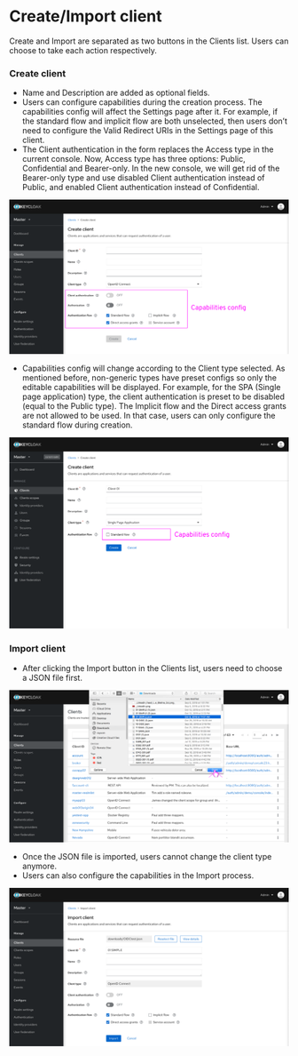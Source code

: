 # Create/Import client

Create and Import are separated as two buttons in the Clients list. Users can choose to take each action respectively.

### Create client

* Name and Description are added as optional fields.
* Users can configure capabilities during the creation process. The capabilities config will affect the Settings page after it. For example, if the standard flow and implicit flow are both unselected, then users don’t need to configure the Valid Redirect URIs in the Settings page of this client.
* The Client authentication in the form replaces the Access type in the current console. Now, Access type has three options: Public, Confidential and Bearer-only. In the new console, we will get rid of the Bearer-only type and use disabled Client authentication instead of Public, and enabled Client authentication instead of Confidential.

![create-default](./_images/create-default.png)

* Capabilities config will change according to the Client type selected. As mentioned before, non-generic types have preset configs so only the editable capabilities will be displayed. For example, for the SPA (Single page application) type, the client authentication is preset to be disabled (equal to the Public type). The Implicit flow and the Direct access grants are not allowed to be used. In that case, users can only configure the standard flow during creation.

![create-spa](./_images/create-spa.png)

### Import client

* After clicking the Import button in the Clients list, users need to choose a JSON file first.

![import-select](./_images/import-select.png)

* Once the JSON file is imported, users cannot change the client type anymore.
* Users can also configure the capabilities in the Import process.

![import-default](./_images/import-default.png)

